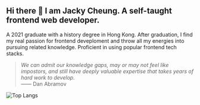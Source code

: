 ## Hi there 👋 I am Jacky Cheung. A self-taught frontend web developer.

A 2021 graduate with a history degree in Hong Kong. After graduation, I find my real passion for frontend deveploment and throw all my energies into pursuing related knowledge. Proficient in using popular frontend tech stacks. 

> _We can admit our knowledge gaps, may or may not feel like impostors, and still have deeply valuable expertise that takes years of hard work to develop._ <br>—— Dan Abramov


![Top Langs](https://github-readme-stats-bay-five-43.vercel.app/api/top-langs/?username=jackykh&layout=compact)
